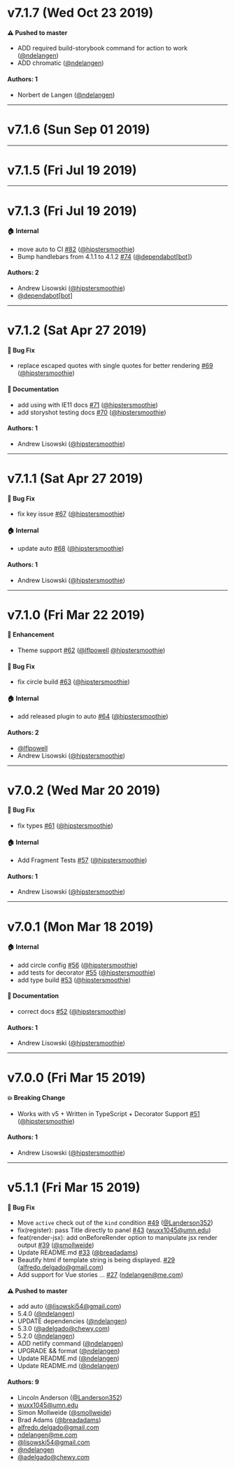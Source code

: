 # v7.1.7 (Wed Oct 23 2019)

#### ⚠️  Pushed to master

- ADD required build-storybook command for action to work  ([@ndelangen](https://github.com/ndelangen))
- ADD chromatic  ([@ndelangen](https://github.com/ndelangen))

#### Authors: 1

- Norbert de Langen ([@ndelangen](https://github.com/ndelangen))

---

# v7.1.6 (Sun Sep 01 2019)



---

# v7.1.5 (Fri Jul 19 2019)



---

# v7.1.3 (Fri Jul 19 2019)

#### 🏠  Internal

- move auto to CI [#82](https://github.com/storybookjs/addon-jsx/pull/82) ([@hipstersmoothie](https://github.com/hipstersmoothie))
- Bump handlebars from 4.1.1 to 4.1.2 [#74](https://github.com/storybookjs/addon-jsx/pull/74) ([@dependabot[bot]](https://github.com/dependabot[bot]))

#### Authors: 2

- Andrew Lisowski ([@hipstersmoothie](https://github.com/hipstersmoothie))
- [@dependabot[bot]](https://github.com/dependabot[bot])

---

# v7.1.2 (Sat Apr 27 2019)

#### 🐛  Bug Fix

- replace escaped quotes with single quotes for better rendering [#69](https://github.com/storybooks/addon-jsx/pull/69) ([@hipstersmoothie](https://github.com/hipstersmoothie))

#### 📝  Documentation

- add using with IE11 docs [#71](https://github.com/storybooks/addon-jsx/pull/71) ([@hipstersmoothie](https://github.com/hipstersmoothie))
- add storyshot testing docs [#70](https://github.com/storybooks/addon-jsx/pull/70) ([@hipstersmoothie](https://github.com/hipstersmoothie))

#### Authors: 1

- Andrew Lisowski ([@hipstersmoothie](https://github.com/hipstersmoothie))

---

# v7.1.1 (Sat Apr 27 2019)

#### 🐛  Bug Fix

- fix key issue [#67](https://github.com/storybooks/addon-jsx/pull/67) ([@hipstersmoothie](https://github.com/hipstersmoothie))

#### 🏠  Internal

- update auto [#68](https://github.com/storybooks/addon-jsx/pull/68) ([@hipstersmoothie](https://github.com/hipstersmoothie))

#### Authors: 1

- Andrew Lisowski ([@hipstersmoothie](https://github.com/hipstersmoothie))

---

# v7.1.0 (Fri Mar 22 2019)

#### 🚀  Enhancement

- Theme support [#62](https://github.com/storybooks/addon-jsx/pull/62) ([@lflpowell](https://github.com/lflpowell) [@hipstersmoothie](https://github.com/hipstersmoothie))

#### 🐛  Bug Fix

- fix circle build [#63](https://github.com/storybooks/addon-jsx/pull/63) ([@hipstersmoothie](https://github.com/hipstersmoothie))

#### 🏠  Internal

- add released plugin to auto [#64](https://github.com/storybooks/addon-jsx/pull/64) ([@hipstersmoothie](https://github.com/hipstersmoothie))

#### Authors: 2

- [@lflpowell](https://github.com/lflpowell)
- Andrew Lisowski ([@hipstersmoothie](https://github.com/hipstersmoothie))

---

# v7.0.2 (Wed Mar 20 2019)

#### 🐛  Bug Fix

- fix types [#61](https://github.com/storybooks/addon-jsx/pull/61) ([@hipstersmoothie](https://github.com/hipstersmoothie))

#### 🏠  Internal

- Add Fragment Tests [#57](https://github.com/storybooks/addon-jsx/pull/57) ([@hipstersmoothie](https://github.com/hipstersmoothie))

#### Authors: 1

- Andrew Lisowski ([@hipstersmoothie](https://github.com/hipstersmoothie))

---

# v7.0.1 (Mon Mar 18 2019)

#### 🏠  Internal

- add circle config [#56](https://github.com/storybooks/addon-jsx/pull/56) ([@hipstersmoothie](https://github.com/hipstersmoothie))
- add tests for decorator [#55](https://github.com/storybooks/addon-jsx/pull/55) ([@hipstersmoothie](https://github.com/hipstersmoothie))
- add type build [#53](https://github.com/storybooks/addon-jsx/pull/53) ([@hipstersmoothie](https://github.com/hipstersmoothie))

#### 📝  Documentation

- correct docs [#52](https://github.com/storybooks/addon-jsx/pull/52) ([@hipstersmoothie](https://github.com/hipstersmoothie))

#### Authors: 1

- Andrew Lisowski ([@hipstersmoothie](https://github.com/hipstersmoothie))

---

# v7.0.0 (Fri Mar 15 2019)

#### 💥  Breaking Change

- Works with v5 + Written in TypeScript + Decorator Support [#51](https://github.com/storybooks/addon-jsx/pull/51) ([@hipstersmoothie](https://github.com/hipstersmoothie))

#### Authors: 1

- Andrew Lisowski ([@hipstersmoothie](https://github.com/hipstersmoothie))

---

# v5.1.1 (Fri Mar 15 2019)

#### 🐛  Bug Fix

- Move `active` check out of the `kind` condition [#49](https://github.com/storybooks/addon-jsx/pull/49) ([@Landerson352](https://github.com/Landerson352))
- fix(register): pass Title directly to panel [#43](https://github.com/storybooks/addon-jsx/pull/43) (wuxx1045@umn.edu)
- feat(render-jsx): add onBeforeRender option to manipulate jsx render output [#39](https://github.com/storybooks/addon-jsx/pull/39) ([@smollweide](https://github.com/smollweide))
- Update README.md [#33](https://github.com/storybooks/addon-jsx/pull/33) ([@breadadams](https://github.com/breadadams))
- Beautify html if template string is being displayed. [#29](https://github.com/storybooks/addon-jsx/pull/29) (alfredo.delgado@gmail.com)
- Add support for Vue stories … [#27](https://github.com/storybooks/addon-jsx/pull/27) (ndelangen@me.com)

#### ⚠️  Pushed to master

- add auto  ([@lisowski54@gmail.com](https://github.com/lisowski54@gmail.com))
- 5.4.0  ([@ndelangen](https://github.com/ndelangen))
- UPDATE dependencies  ([@ndelangen](https://github.com/ndelangen))
- 5.3.0  ([@adelgado@chewy.com](https://github.com/adelgado@chewy.com))
- 5.2.0  ([@ndelangen](https://github.com/ndelangen))
- ADD netlify command  ([@ndelangen](https://github.com/ndelangen))
- UPGRADE && format  ([@ndelangen](https://github.com/ndelangen))
- Update README.md  ([@ndelangen](https://github.com/ndelangen))
- Update README.md  ([@ndelangen](https://github.com/ndelangen))

#### Authors: 9

- Lincoln Anderson ([@Landerson352](https://github.com/Landerson352))
- wuxx1045@umn.edu
- Simon Mollweide ([@smollweide](https://github.com/smollweide))
- Brad Adams ([@breadadams](https://github.com/breadadams))
- alfredo.delgado@gmail.com
- ndelangen@me.com
- [@lisowski54@gmail.com](https://github.com/lisowski54@gmail.com)
- [@ndelangen](https://github.com/ndelangen)
- [@adelgado@chewy.com](https://github.com/adelgado@chewy.com)